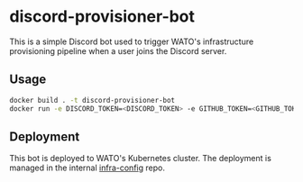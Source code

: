# discord-provisioner-bot

This is a simple Discord bot used to trigger WATO's infrastructure provisioning pipeline when a user joins the Discord server.

## Usage

```bash
docker build . -t discord-provisioner-bot
docker run -e DISCORD_TOKEN=<DISCORD_TOKEN> -e GITHUB_TOKEN=<GITHUB_TOKEN> discord-provisioner-bot
```

## Deployment

This bot is deployed to WATO's Kubernetes cluster. The deployment is managed in the internal [infra-config](https://github.com/watonomous/infra-config) repo.
